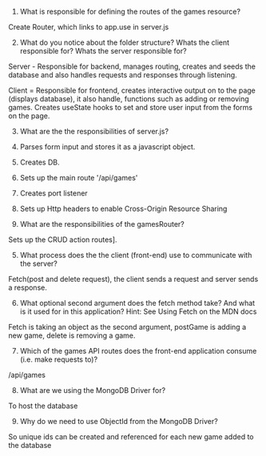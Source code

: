 1. What is responsible for defining the routes of the games resource?

Create Router, which links to app.use in server.js

2. What do you notice about the folder structure? Whats the client responsible for? Whats the server responsible for?

Server - Responsible for backend, manages routing, creates and seeds the database and also handles requests and responses through listening.

Client =  Responsible for frontend, creates interactive output on to the page (displays database), it also handle, functions such as adding or removing games. Creates useState hooks to set and store user input from the forms on the page.

3. What are the the responsibilities of server.js?

  1. Parses form input and stores it as a javascript object.
  2. Creates DB.
  3. Sets up the main route '/api/games'
  4. Creates port listener
  5. Sets up Http headers to enable Cross-Origin Resource Sharing


4. What are the responsibilities of the gamesRouter?

Sets up the CRUD action routes].

5. What process does the the client (front-end) use to communicate with the server?

Fetch(post and delete request), the client sends a request and server sends a response.


6. What optional second argument does the fetch method take? And what is it used for in this application? Hint: See Using Fetch on the MDN docs

Fetch is taking an object as the second argument, postGame is adding a new game, delete is removing a game.


7. Which of the games API routes does the front-end application consume (i.e. make requests to)?

/api/games

8. What are we using the MongoDB Driver for?

To host the database

9. Why do we need to use ObjectId from the MongoDB Driver?

So unique ids can be created and referenced for each new game added to the database

